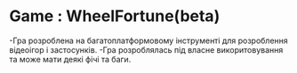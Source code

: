 # Game : WheelFortune(beta)
-Гра розроблена на  багатоплатформовому інструменті для розроблення відеоігор і застосунків.
-Гра розроблялась під власне викоритовування та може мати деякі фічі та баги.
